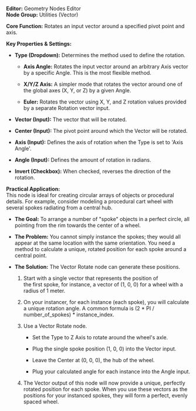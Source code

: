 **Editor:** Geometry Nodes Editor  
**Node Group:** Utilities (Vector)

**Core Function:** Rotates an input vector around a specified pivot point and axis.

**Key Properties & Settings:**

- **Type (Dropdown):** Determines the method used to define the rotation.
    
    - **Axis Angle:** Rotates the input vector around an arbitrary Axis vector by a specific Angle. This is the most flexible method.
        
    - **X/Y/Z Axis:** A simpler mode that rotates the vector around one of the global axes (X, Y, or Z) by a given Angle.
        
    - **Euler:** Rotates the vector using X, Y, and Z rotation values provided by a separate Rotation vector input.
        
- **Vector (Input):** The vector that will be rotated.
    
- **Center (Input):** The pivot point around which the Vector will be rotated.
    
- **Axis (Input):** Defines the axis of rotation when the Type is set to 'Axis Angle'.
    
- **Angle (Input):** Defines the amount of rotation in radians.
    
- **Invert (Checkbox):** When checked, reverses the direction of the rotation.
    

**Practical Application:**  
This node is ideal for creating circular arrays of objects or procedural details. For example, consider modeling a procedural cart wheel with several spokes radiating from a central hub.

- **The Goal:** To arrange a number of "spoke" objects in a perfect circle, all pointing from the rim towards the center of a wheel.
    
- **The Problem:** You cannot simply instance the spokes; they would all appear at the same location with the same orientation. You need a method to calculate a unique, rotated position for each spoke around a central point.
    
- **The Solution:** The Vector Rotate node can generate these positions.
    
    1. Start with a single vector that represents the position of the first spoke, for instance, a vector of (1, 0, 0) for a wheel with a radius of 1 meter.
        
    2. On your instancer, for each instance (each spoke), you will calculate a unique rotation angle. A common formula is (2 * PI / number_of_spokes) * instance_index.
        
    3. Use a Vector Rotate node.
        
        - Set the Type to Z Axis to rotate around the wheel's axle.
            
        - Plug the single spoke position (1, 0, 0) into the Vector input.
            
        - Leave the Center at (0, 0, 0), the hub of the wheel.
            
        - Plug your calculated angle for each instance into the Angle input.
            
    4. The Vector output of this node will now provide a unique, perfectly rotated position for each spoke. When you use these vectors as the positions for your instanced spokes, they will form a perfect, evenly spaced wheel.